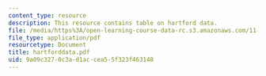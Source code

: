 ```yaml
---
content_type: resource
description: This resource contains table on hartford data.
file: /media/https%3A/open-learning-course-data-rc.s3.amazonaws.com/11-967-special-studies-in-urban-studies-and-planning-economic-development-planning-skills-january-iap-2007/9a09c3270c3ad1accea55f323f463148_hartforddata.pdf
file_type: application/pdf
resourcetype: Document
title: hartforddata.pdf
uid: 9a09c327-0c3a-d1ac-cea5-5f323f463148
---
```

